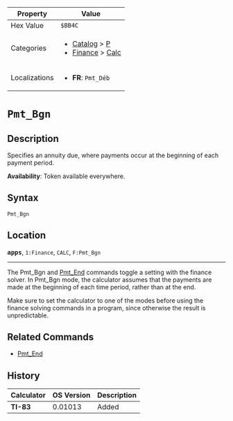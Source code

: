 | Property      | Value |
|---------------|-------|
| Hex Value     | `$BB4C`|
| Categories    | <ul><li>[Catalog](<../categories/Catalog.md>) > [P](<../categories/Catalog.md#P>)</li><li>[Finance](<../categories/Finance.md>) > [Calc](<../categories/Finance.md#Calc>)</li></ul> |
| Localizations | <ul><li><b>FR</b>: `Pmt_Déb`</li></ul> |

# `Pmt_Bgn`

## Description
Specifies an annuity due, where payments occur at the beginning of each payment period.


<b>Availability</b>: Token available everywhere.

## Syntax
`Pmt_Bgn`

## Location
<tt><kbd><b>apps</b></kbd></tt>, `1:Finance`, `CALC`, `F:Pmt_Bgn`
<hr>

The Pmt_Bgn and [Pmt_End](pmt-end) commands toggle a setting with the finance solver. In Pmt_Bgn mode, the calculator assumes that the payments are made at the beginning of each time period, rather than at the end.

Make sure to set the calculator to one of the modes before using the finance solving commands in a program, since otherwise the result is unpredictable.

## Related Commands

*   [Pmt_End](Pmt_End.md)

## History
| Calculator | OS Version | Description |
|------------|------------|-------------|
| <b>TI-83</b> | 0.01013 | Added |


